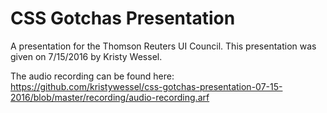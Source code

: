 # CSS Gotchas Presentation 

A presentation for the Thomson Reuters UI Council. This presentation was given on 7/15/2016 by Kristy Wessel.

The audio recording can be found here:
https://github.com/kristywessel/css-gotchas-presentation-07-15-2016/blob/master/recording/audio-recording.arf
